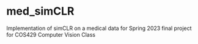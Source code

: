 # med_simCLR
Implementation of simCLR on a medical data for Spring 2023 final project for COS429 Computer Vision Class
